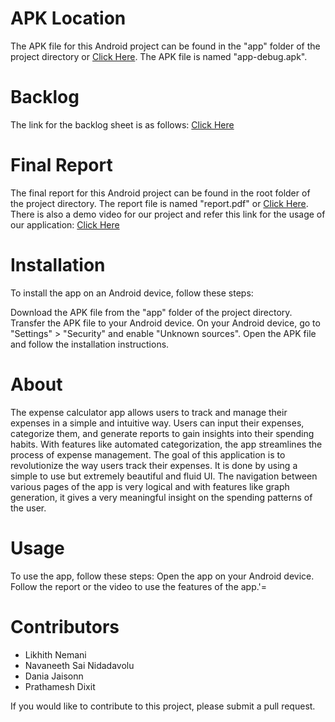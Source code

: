 # APK Location 
The APK file for this Android project can be found in the "app" folder of the project directory or <a href="https://bitbucket.org/cs175-likhith-nemani/expensetracker/src/master/app/apk/debug/app-debug.apk">Click Here</a>. The APK file is named "app-debug.apk".

# Backlog

The link for the backlog sheet is as follows: <a href="https://docs.google.com/spreadsheets/d/15xM2d-TmP9x-yuhZadi9w0GUTB_uQ7MGmeyIuRoGUoM/edit?usp=sharing">Click Here</a>

# Final Report

The final report for this Android project can be found in the root folder of the project directory. The report file is named "report.pdf" or <a href="https://bitbucket.org/cs175-likhith-nemani/expensetracker/src/master/report.pdf">Click Here</a>. There is also a demo video for our project and refer this link for the usage of our application: <a href="https://drive.google.com/drive/folders/1AwykxzcFjggZzS0w6hT9Cjf_jnmhzM7D?usp=sharing">Click Here</a>

# Installation

To install the app on an Android device, follow these steps:

Download the APK file from the "app" folder of the project directory. Transfer the APK file to your Android device. On your Android device, go to "Settings" > "Security" and enable "Unknown sources". Open the APK file and follow the installation instructions.

# About
The expense calculator app allows users to track and manage their expenses in a simple and intuitive way. Users can input their expenses, categorize them, and generate reports to gain insights into their spending habits. With features like automated categorization, the app streamlines the process of expense management.
The goal of this application is to revolutionize the way users track their expenses. It is done by using a simple to use but extremely beautiful and fluid UI. The navigation between various pages of the app is very logical and with features like graph generation, it gives a very meaningful insight on the spending patterns of the user.

# Usage

To use the app, follow these steps: Open the app on your Android device. Follow the report or the video to use the features of the app.'=

# Contributors
- Likhith Nemani 
- Navaneeth Sai Nidadavolu 
- Dania Jaisonn 
- Prathamesh Dixit

If you would like to contribute to this project, please submit a pull request.